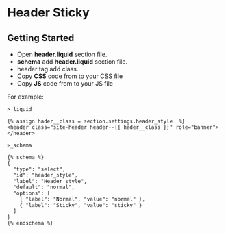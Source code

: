# Header Sticky

## Getting Started

- Open **header.liquid** section file.
- **schema** add **header.liquid** section file.
- header tag add class.
- Copy **CSS** code from to your CSS file
- Copy **JS** code from to your JS file


For example:

<code>>_liquid</code>

    {% assign hader__class = section.settings.header_style  %}
    <header class="site-header header--{{ hader__class }}" role="banner">
    </header>

<code>>_schema</code>

    {% schema %}
    {
      "type": "select",
      "id": "header_style",
      "label": "Header style",
      "default": "normal",
      "options": [
        { "label": "Normal", "value": "normal" },
        { "label": "Sticky", "value": "sticky" }
      ]
    }
    {% endschema %}
